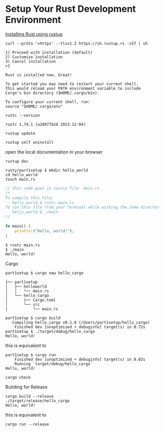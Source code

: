 # Setup Your Rust Development Environment

[Installing Rust using rustup](https://doc.rust-lang.org/stable/book/ch01-01-installation.html)

```
curl --proto '=https' --tlsv1.2 https://sh.rustup.rs -sSf | sh
```

```
1) Proceed with installation (default)
2) Customize installation
3) Cancel installation
>1

Rust is installed now. Great!

To get started you may need to restart your current shell.
This would reload your PATH environment variable to include
Cargo's bin directory ($HOME/.cargo/bin).

To configure your current shell, run:
source "$HOME/.cargo/env"
```

```
rustc --version
```

```
rustc 1.74.1 (a28077b28 2023-12-04)
```

```
rustup update
```

```
rustup self uninstall
```

 open the local documentation in your browser
```
rustup doc
```

```
rusty/part1setup $ mkdir hello_world
cd hello_world
touch main.rs
```

```rust
// this code goes in source file  main.rs
/*
To compile this file:
   hello_world $ rustc main.rs
To run this file from your terminal while withing the same director
   hello_world $ ./main
*/

fn main() {
    println!("Hello, world!");
}
```

```
$ rustc main.rs
$ ./main
Hello, world!
```

Cargo
```
part1setup $ cargo new hello_cargo 
```

```
├── part1setup
│   ├── helloworld
│   │   └── main.rs
│   └── hello_cargo
│       ├── Cargo.toml
│       └── src
│           └── main.rs

```

```
part1setup $ cargo build
   Compiling hello_cargo v0.1.0 (/Users/part1setup/hello_cargo)
    Finished dev [unoptimized + debuginfo] target(s) in 0.72s
part1setup $ ./target/debug/hello_cargo
Hello, world!
```
this is equivalent to 
```
part1setup $ cargo run
    Finished dev [unoptimized + debuginfo] target(s) in 0.02s
    Running `target/debug/hello_cargo`
Hello, world!
```

```
cargo check
```

Building for Release
```
cargo build --release
./target/release/hello_cargo
Hello, world!
```

this is equivalent to 
```
cargo run --release
```


